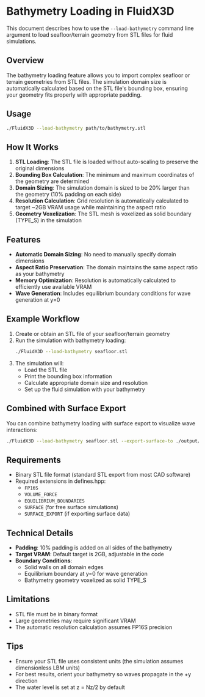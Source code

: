 # Bathymetry Loading in FluidX3D

This document describes how to use the `--load-bathymetry` command line argument to load seafloor/terrain geometry from STL files for fluid simulations.

## Overview

The bathymetry loading feature allows you to import complex seafloor or terrain geometries from STL files. The simulation domain size is automatically calculated based on the STL file's bounding box, ensuring your geometry fits properly with appropriate padding.

## Usage

```bash
./FluidX3D --load-bathymetry path/to/bathymetry.stl
```

## How It Works

1. **STL Loading**: The STL file is loaded without auto-scaling to preserve the original dimensions
2. **Bounding Box Calculation**: The minimum and maximum coordinates of the geometry are determined
3. **Domain Sizing**: The simulation domain is sized to be 20% larger than the geometry (10% padding on each side)
4. **Resolution Calculation**: Grid resolution is automatically calculated to target ~2GB VRAM usage while maintaining the aspect ratio
5. **Geometry Voxelization**: The STL mesh is voxelized as solid boundary (TYPE_S) in the simulation

## Features

- **Automatic Domain Sizing**: No need to manually specify domain dimensions
- **Aspect Ratio Preservation**: The domain maintains the same aspect ratio as your bathymetry
- **Memory Optimization**: Resolution is automatically calculated to efficiently use available VRAM
- **Wave Generation**: Includes equilibrium boundary conditions for wave generation at y=0

## Example Workflow

1. Create or obtain an STL file of your seafloor/terrain geometry
2. Run the simulation with bathymetry loading:
   ```bash
   ./FluidX3D --load-bathymetry seafloor.stl
   ```
3. The simulation will:
   - Load the STL file
   - Print the bounding box information
   - Calculate appropriate domain size and resolution
   - Set up the fluid simulation with your bathymetry

## Combined with Surface Export

You can combine bathymetry loading with surface export to visualize wave interactions:

```bash
./FluidX3D --load-bathymetry seafloor.stl --export-surface-to ./output/ --export-surface-interval 100
```

## Requirements

- Binary STL file format (standard STL export from most CAD software)
- Required extensions in defines.hpp:
  - `FP16S`
  - `VOLUME_FORCE`
  - `EQUILIBRIUM_BOUNDARIES`
  - `SURFACE` (for free surface simulations)
  - `SURFACE_EXPORT` (if exporting surface data)

## Technical Details

- **Padding**: 10% padding is added on all sides of the bathymetry
- **Target VRAM**: Default target is 2GB, adjustable in the code
- **Boundary Conditions**: 
  - Solid walls on all domain edges
  - Equilibrium boundary at y=0 for wave generation
  - Bathymetry geometry voxelized as solid TYPE_S

## Limitations

- STL file must be in binary format
- Large geometries may require significant VRAM
- The automatic resolution calculation assumes FP16S precision

## Tips

- Ensure your STL file uses consistent units (the simulation assumes dimensionless LBM units)
- For best results, orient your bathymetry so waves propagate in the +y direction
- The water level is set at z = Nz/2 by default
